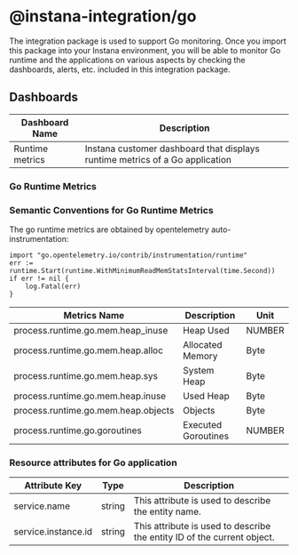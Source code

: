 # @instana-integration/go


The integration package is used to support Go monitoring. Once you import this package into your Instana environment, you will be able to monitor Go runtime and the applications on various aspects by checking the dashboards, alerts, etc. included in this integration package.

## Dashboards


| Dashboard Name    | Description                    |    
|----------------------------|-----------------------|
| Runtime metrics   | Instana customer dashboard that displays runtime metrics of a Go application |

### Go Runtime Metrics

### Semantic Conventions for Go Runtime Metrics

The go runtime metrics are obtained by opentelemetry auto-instrumentation:

```
import "go.opentelemetry.io/contrib/instrumentation/runtime"
err := runtime.Start(runtime.WithMinimumReadMemStatsInterval(time.Second))
if err != nil {
    log.Fatal(err)
}
```


| Metrics Name               | Description                   | Unit   | 
|----------------------------|-------------------------------|--------|
| process.runtime.go.mem.heap_inuse   | Heap Used            | NUMBER |
| process.runtime.go.mem.heap.alloc   | Allocated Memory     | Byte   |
| process.runtime.go.mem.heap.sys     | System Heap          | Byte   |
| process.runtime.go.mem.heap.inuse   | Used Heap            | Byte   |
| process.runtime.go.mem.heap.objects | Objects              | Byte   |
| process.runtime.go.goroutines       | Executed Goroutines  | NUMBER |


### Resource attributes for Go application

| Attribute Key              | Type |  Description           | 
|----------------------------|-------|------------------------|
| service.name               | string  | This attribute is used to describe the entity name.    |
| service.instance.id        | string  | This attribute is used to describe the entity ID of the current object.  |

